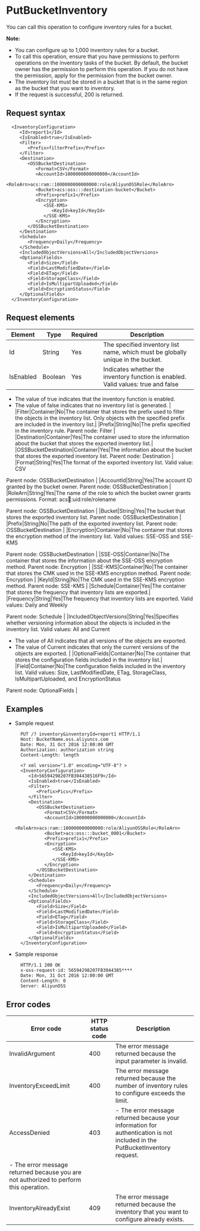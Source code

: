 # PutBucketInventory

You can call this operation to configure inventory rules for a bucket.

**Note:**

-   You can configure up to 1,000 inventory rules for a bucket.
-   To call this operation, ensure that you have permissions to perform operations on the inventory tasks of the bucket. By default, the bucket owner has the permission to perform this operation. If you do not have the permission, apply for the permission from the bucket owner.
-   The inventory list must be stored in a bucket that is in the same region as the bucket that you want to inventory.
-   If the request is successful, 200 is returned.

## Request syntax

```
  <InventoryConfiguration>
     <Id>report1</Id>
     <IsEnabled>true</IsEnabled>
     <Filter>
        <Prefix>filterPrefix</Prefix>
     </Filter>
     <Destination>
        <OSSBucketDestination>
           <Format>CSV</Format>
           <AccountId>1000000000000000</AccountId>
           <RoleArn>acs:ram::1000000000000000:role/AliyunOSSRole</RoleArn>
           <Bucket>acs:oss:::destination-bucket</Bucket>
           <Prefix>prefix1</Prefix>
           <Encryption>
              <SSE-KMS>
                 <KeyId>keyId</KeyId>
              </SSE-KMS>
           </Encryption>
        </OSSBucketDestination>
     </Destination>
     <Schedule>
        <Frequency>Daily</Frequency>
     </Schedule>
     <IncludedObjectVersions>All</IncludedObjectVersions>
     <OptionalFields>
        <Field>Size</Field>
        <Field>LastModifiedDate</Field>
        <Field>ETag</Field>
        <Field>StorageClass</Field>
        <Field>IsMultipartUploaded</Field>
        <Field>EncryptionStatus</Field>
     </OptionalFields>
  </InventoryConfiguration>
```

## Request elements

|Element|Type|Required|Description|
|-------|----|--------|-----------|
|Id|String|Yes|The specified inventory list name, which must be globally unique in the bucket.|
|IsEnabled|Boolean|Yes|Indicates whether the inventory function is enabled. Valid values: true and false

-   The value of true indicates that the inventory function is enabled.
-   The value of false indicates that no inventory list is generated. |
|Filter|Container|No|The container that stores the prefix used to filter the objects in the inventory list. Only objects with the specified prefix are included in the inventory list.|
|Prefix|String|No|The prefix specified in the inventory rule. Parent node: Filter |
|Destination|Container|Yes|The container used to store the information about the bucket that stores the exported inventory list.|
|OSSBucketDestination|Container|Yes|The information about the bucket that stores the exported inventory list. Parent node: Destination |
|Format|String|Yes|The format of the exported inventory list. Valid value: CSV

Parent node: OSSBucketDestination |
|AccountId|String|Yes|The account ID granted by the bucket owner. Parent node: OSSBucketDestination |
|RoleArn|String|Yes|The name of the role to which the bucket owner grants permissions. Format: acs:ram::uid:role/rolename

Parent node: OSSBucketDestination |
|Bucket|String|Yes|The bucket that stores the exported inventory list. Parent node: OSSBucketDestination |
|Prefix|String|No|The path of the exported inventory list. Parent node: OSSBucketDestination |
|Encryption|Container|No|The container that stores the encryption method of the inventory list. Valid values: SSE-OSS and SSE-KMS

Parent node: OSSBucketDestination |
|SSE-OSS|Container|No|The container that stores the information about the SSE-OSS encryption method. Parent node: Encryption |
|SSE-KMS|Container|No|The container that stores the CMK used in the SSE-KMS encryption method. Parent node: Encryption |
|KeyId|String|No|The CMK used in the SSE-KMS encryption method. Parent node: SSE-KMS |
|Schedule|Container|Yes|The container that stores the frequency that inventory lists are exported.|
|Frequency|String|Yes|The frequency that inventory lists are exported. Valid values: Daily and Weekly

Parent node: Schedule |
|IncludedObjectVersions|String|Yes|Specifies whether versioning information about the objects is included in the inventory list. Valid values: All and Current

-   The value of All indicates that all versions of the objects are exported.
-   The value of Current indicates that only the current versions of the objects are exported. |
|OptionalFields|Container|No|The container that stores the configuration fields included in the inventory list.|
|Field|Container|No|The configuration fields included in the inventory list. Valid values: Size, LastModifiedDate, ETag, StorageClass, IsMultipartUploaded, and EncryptionStatus

Parent node: OptionalFields |

## Examples

-   Sample request

    ```
      PUT /? inventory&inventoryId=report1 HTTP/1.1
      Host: BucketName.oss.aliyuncs.com
      Date: Mon, 31 Oct 2016 12:00:00 GMT
      Authorization: authorization string
      Content-Length: length
    
      <? xml version="1.0" encoding="UTF-8"? >
      <InventoryConfiguration>
         <Id>56594298207FB304438516F9</Id>
         <IsEnabled>true</IsEnabled>
         <Filter>
            <Prefix>Pics</Prefix>
         </Filter>
         <Destination>
            <OSSBucketDestination>
               <Format>CSV</Format>
               <AccountId>100000000000000</AccountId>
               <RoleArn>acs:ram::100000000000000:role/AliyunOSSRole</RoleArn>
               <Bucket>acs:oss:::bucket_0001</Bucket>
               <Prefix>prefix1</Prefix>
               <Encryption>
                  <SSE-KMS>
                     <KeyId>keyId</KeyId>
                  </SSE-KMS>
               </Encryption>
            </OSSBucketDestination>
         </Destination>
         <Schedule>
            <Frequency>Daily</Frequency>
         </Schedule>
         <IncludedObjectVersions>All</IncludedObjectVersions>
         <OptionalFields>
            <Field>Size</Field>
            <Field>LastModifiedDate</Field>
            <Field>ETag</Field>
            <Field>StorageClass</Field>
            <Field>IsMultipartUploaded</Field>
            <Field>EncryptionStatus</Field>
         </OptionalFields>
      </InventoryConfiguration>
    ```

-   Sample response

    ```
      HTTP/1.1 200 OK
      x-oss-request-id: 56594298207FB3044385****
      Date: Mon, 31 Oct 2016 12:00:00 GMT
      Content-Length: 0
      Server: AliyunOSS
    ```


## Error codes

|Error code|HTTP status code|Description|
|----------|----------------|-----------|
|InvalidArgument|400|The error message returned because the input parameter is invalid.|
|InventoryExceedLimit|400|The error message returned because the number of inventory rules to configure exceeds the limit.|
|AccessDenied|403|-   The error message returned because your information for authentication is not included in the PutBucketInventory request.
-   The error message returned because you are not authorized to perform this operation. |
|InventoryAlreadyExist|409|The error message returned because the inventory that you want to configure already exists.|

